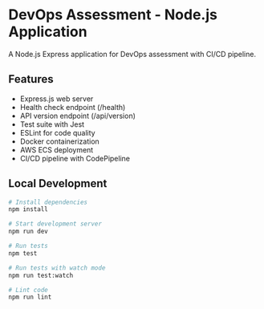 # DevOps Assessment - Node.js Application

A Node.js Express application for DevOps assessment with CI/CD pipeline.

## Features

- Express.js web server
- Health check endpoint (/health)
- API version endpoint (/api/version)
- Test suite with Jest
- ESLint for code quality
- Docker containerization
- AWS ECS deployment
- CI/CD pipeline with CodePipeline

## Local Development

```bash
# Install dependencies
npm install

# Start development server
npm run dev

# Run tests
npm test

# Run tests with watch mode
npm run test:watch

# Lint code
npm run lint
```

